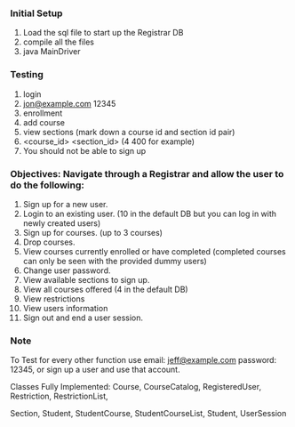
### Initial Setup
1) Load the sql file to start up the Registrar DB
2) compile all the files
3) java MainDriver


### Testing
1) login
2) jon@example.com 12345
3) enrollment
4) add course
5) view sections (mark down a course id and section id pair)
6) <course_id> <section_id> (4 400 for example)
7) You should not be able to sign up

### Objectives: Navigate through a Registrar and allow the user to do the following:
1) Sign up for a new user.
2) Login to an existing user. (10 in the default DB but you can log in with newly created users)
3) Sign up for courses. (up to 3 courses)
4) Drop courses.
5) View courses currently enrolled or have completed (completed courses can only be seen with the provided dummy users)
6) Change user password.
7) View available sections to sign up.
8) View all courses offered (4 in the default DB)
9) View restrictions
10) View users information
11) Sign out and end a user session.


### Note
To Test for every other function use email: jeff@example.com password: 12345, or sign up a user and use that account.

Classes Fully Implemented: Course, CourseCatalog, RegisteredUser, Restriction, RestrictionList,

Section, Student, StudentCourse, StudentCourseList, Student, UserSession
